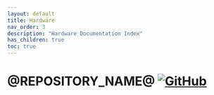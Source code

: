 ```yaml
---
layout: default
title: Hardware
nav_order: 3
description: "Hardware Documentation Index"
has_children: true
toc: true
---
```


# @REPOSITORY_NAME@ [![GitHub](https://img.shields.io/github/license/ZeniteSolar/@REPOSITORY_NAME@?style=flat)](https://github.com/ZeniteSolar/@REPOSITORY_NAME@/blob/master/LICENSE)
